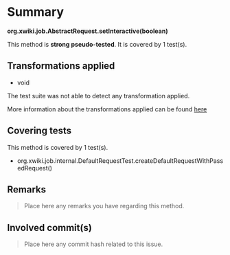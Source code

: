 # Summary
**org.xwiki.job.AbstractRequest.setInteractive(boolean)**

This method is **strong pseudo-tested**.
It is covered by 1 test(s). 


## Transformations applied

- void


The test suite was not able to detect any transformation applied.

More information about the transformations applied can be found [here](https://github.com/STAMP-project/pitest-descartes)

## Covering tests
This method is covered by 1 test(s).
* org.xwiki.job.internal.DefaultRequestTest.createDefaultRequestWithPassedRequest()


## Remarks
> Place here any remarks you have regarding this method.

## Involved commit(s)

> Place here any commit hash related to this issue.
